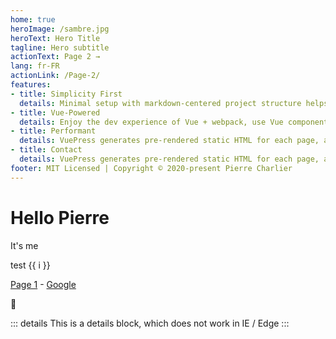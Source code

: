 ```yaml
---
home: true
heroImage: /sambre.jpg
heroText: Hero Title
tagline: Hero subtitle
actionText: Page 2 →
lang: fr-FR
actionLink: /Page-2/
features:
- title: Simplicity First
  details: Minimal setup with markdown-centered project structure helps you focus on writing.
- title: Vue-Powered
  details: Enjoy the dev experience of Vue + webpack, use Vue components in markdown, and develop custom themes with Vue.
- title: Performant
  details: VuePress generates pre-rendered static HTML for each page, and runs as an SPA once a page is loaded.
- title: Contact
  details: VuePress generates pre-rendered static HTML for each page, and runs as an SPA once a page is loaded.
footer: MIT Licensed | Copyright © 2020-present Pierre Charlier
---
```

# Hello Pierre
It's me
<p v-for="i of 3"> test {{ i }} </p>
<Counter :initValue="5"></Counter>

[Page 1](page-1.md) - 
[Google](http://www.google.be)

:tada:

::: details
This is a details block, which does not work in IE / Edge
:::